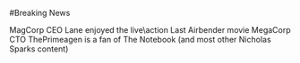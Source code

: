 #Breaking News

MagCorp CEO Lane enjoyed the live\action Last Airbender movie
MegaCorp CTO ThePrimeagen is a fan of The Notebook (and most other Nicholas Sparks content)